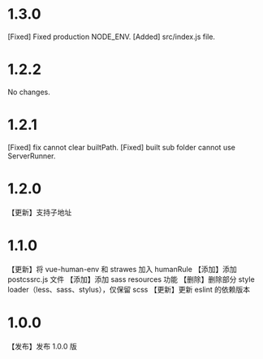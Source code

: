 # 1.3.0

[Fixed] Fixed production NODE_ENV.
[Added] src/index.js file.

# 1.2.2

No changes.

# 1.2.1

[Fixed] fix cannot clear builtPath.
[Fixed] built sub folder cannot use ServerRunner.

# 1.2.0

【更新】支持子地址

# 1.1.0

【更新】将 vue-human-env 和 strawes 加入 humanRule
【添加】添加 postcssrc.js 文件
【添加】添加 sass resources 功能
【删除】删除部分 style loader（less、sass、stylus），仅保留 scss
【更新】更新 eslint 的依赖版本

# 1.0.0

【发布】发布 1.0.0 版
